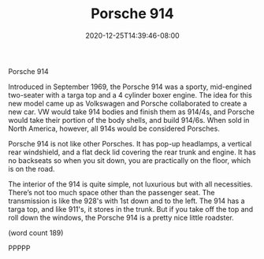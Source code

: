 ﻿---
title: "Porsche 914"
date: 2020-12-25T14:39:46-08:00
description: "Porsche Tips for Web Success"
featured_image: "/images/Porsche.jpg"
tags: ["Porsche"]
---

Porsche 914 

Introduced in September 1969, the Porsche 914 was a sporty, 
mid-engined two-seater with a targa top and a 4 cylinder boxer
engine. The idea for this new model came up as Volkswagen 
and Porsche collaborated to create a new car. VW would take 
914 bodies and finish them as 914/4s, and Porsche would take 
their portion of the body shells, and build 914/6s. When sold in 
North America, however, all 914s would be considered Porsches. 

Porsche 914 is not like other Porsches. It has pop-up headlamps, 
a vertical rear windshield, and a flat deck lid covering the rear 
trunk and engine. It has no backseats so when you sit down,
 you are practically on the floor, which is on the road.

The interior of the 914 is quite simple, not luxurious but with all 
necessities. There’s not too much space other than the 
passenger seat. The transmission is like the 928's with 1st 
down and to the left. The 914 has a targa top, and like 
911's, it stores in the trunk. But if you take off the top and
roll down the windows, the Porsche 914 is a pretty nice
little roadster.

(word count 189)

PPPPP

